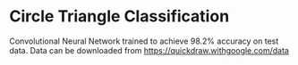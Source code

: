 # Circle Triangle Classification

Convolutional Neural Network trained to achieve 98.2% accuracy on test data.
Data can be downloaded from https://quickdraw.withgoogle.com/data

